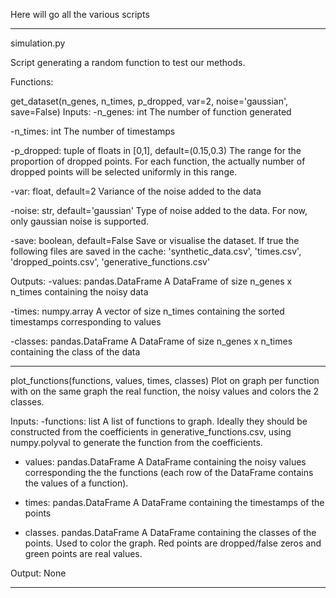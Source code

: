 Here will go all the various scripts


-------------------------------------------

simulation.py

Script generating a random function to test our methods.

Functions:

get_dataset(n_genes, n_times, p_dropped, var=2, noise='gaussian', save=False)
Inputs:
-n_genes: int
The number of function generated

-n_times: int
The number of timestamps

-p_dropped: tuple of floats in [0,1], default=(0.15,0.3)
The range for the proportion of dropped points. For each function, the actually number of dropped points will be selected uniformly in this range.

-var: float, default=2
Variance of the noise added to the data

-noise: str, default='gaussian'
Type of noise added to the data. For now, only gaussian noise is supported.

-save: boolean, default=False
Save or visualise the dataset.
If true the following files are saved in the cache: 'synthetic_data.csv', 'times.csv', 'dropped_points.csv', 'generative_functions.csv'

Outputs:
-values: pandas.DataFrame
A DataFrame of size n_genes x n_times containing the noisy data

-times: numpy.array
A vector of size n_times containing the sorted timestamps corresponding to values

-classes: pandas.DataFrame
A DataFrame of size n_genes x n_times containing the class of the data

--------

plot_functions(functions, values, times, classes)
Plot on graph per function with on the same graph the real function, the noisy values and colors the 2 classes.

Inputs:
-functions: list
A list of functions to graph. Ideally they should be constructed from the coefficients in generative_functions.csv, using numpy.polyval to generate the function from the coefficients.

- values: pandas.DataFrame
A DataFrame containing the noisy values corresponding the the functions (each row of the DataFrame contains the values of a function).

- times: pandas.DataFrame
A DataFrame containing the timestamps of the points

- classes. pandas.DataFrame
A DataFrame containing the classes of the points. Used to color the graph. Red points are dropped/false zeros and green points are real values.

Output:
None


-------------------------------------------

